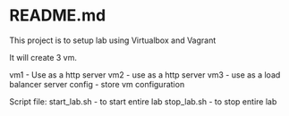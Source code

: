# README.md

This project is to setup lab using Virtualbox and Vagrant

It will create 3 vm.

vm1 - Use as a http server
vm2 - use as a http server
vm3 - use as a load balancer server
config - store vm configuration

Script file:
start_lab.sh  - to start entire lab
stop_lab.sh   - to stop entire lab
